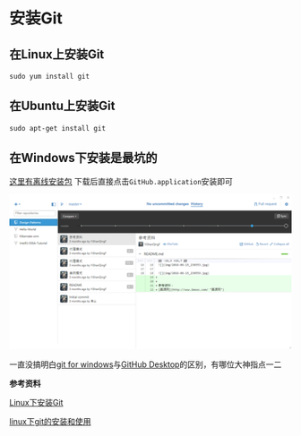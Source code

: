 # 安装Git

## 在Linux上安装Git
```
sudo yum install git
```

## 在Ubuntu上安装Git
```
sudo apt-get install git
```

## 在Windows下安装是最坑的

[这里有离线安装包](http://pan.baidu.com/s/1c2A4UTa)
下载后直接点击`GitHub.application`安装即可

![GitHub Desktop](安装git/2016-10-04_170115.jpg)

一直没搞明白[git for windows](https://git-for-windows.github.io/)与[GitHub Desktop](https://desktop.github.com/)的区别，有哪位大神指点一二

**参考资料**

[Linux下安装Git](http://www.cnblogs.com/zhcncn/p/4030078.html)

[linux下git的安装和使用](http://www.cnblogs.com/sunada2005/archive/2013/06/06/3121098.html)

